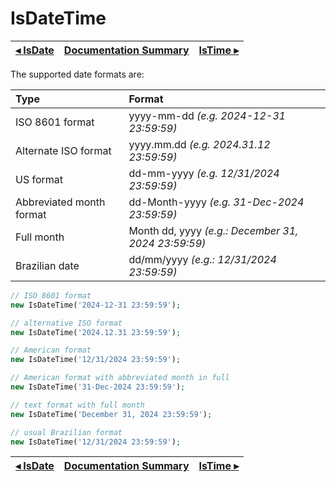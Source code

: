 # IsDateTime

[◂ IsDate](08-isdate.md) | [Documentation Summary](index.md) | [IsTime ▸](08-istime.md)
-- | -- | --

The supported date formats are:

| Type                     | Format                                              |
|:--                       |:--                                                  |
| ISO 8601 format          | yyyy-mm-dd *(e.g. 2024-12-31 23:59:59)*             |
| Alternate ISO format     | yyyy.mm.dd *(e.g. 2024.31.12 23:59:59)*             |
| US format                | dd-mm-yyyy *(e.g. 12/31/2024 23:59:59)*             |
| Abbreviated month format | dd-Month-yyyy *(e.g. 31-Dec-2024 23:59:59)*         |
| Full month               | Month dd, yyyy *(e.g.: December 31, 2024 23:59:59)* |
| Brazilian date           | dd/mm/yyyy *(e.g.: 12/31/2024 23:59:59)*            |

```php
// ISO 8601 format
new IsDateTime('2024-12-31 23:59:59');

// alternative ISO format
new IsDateTime('2024.12.31 23:59:59');

// American format
new IsDateTime('12/31/2024 23:59:59');

// American format with abbreviated month in full
new IsDateTime('31-Dec-2024 23:59:59');

// text format with full month
new IsDateTime('December 31, 2024 23:59:59');

// usual Brazilian format
new IsDateTime('12/31/2024 23:59:59');
```

[◂ IsDate](08-isdate.md) | [Documentation Summary](index.md) | [IsTime ▸](08-istime.md)
-- | -- | --
